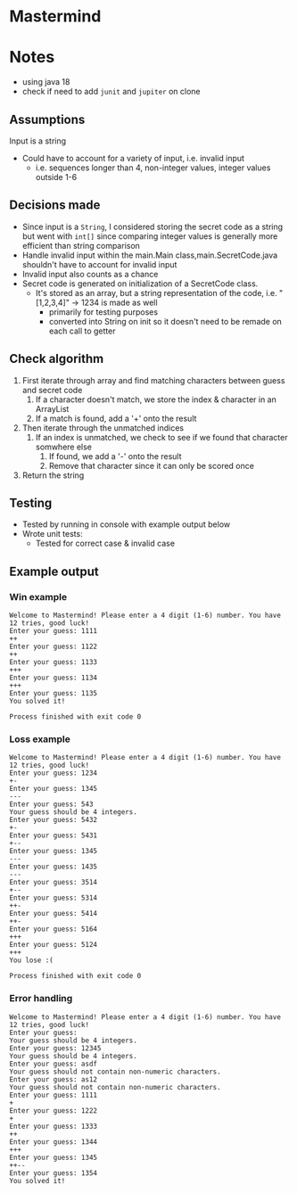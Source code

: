 
# Mastermind
# Notes
- using java 18
- check if need to add `junit` and `jupiter` on clone
## Assumptions 
Input is a string
- Could have to account for a variety of input, i.e. invalid input
  - i.e. sequences longer than 4, non-integer values, integer values outside 1-6

## Decisions made
- Since input is a `String`, I considered storing the secret code as a string 
but went with `int[]`  since comparing integer values is generally more efficient than string comparison
- Handle invalid input within the main.Main class,main.SecretCode.java shouldn't have to account for invalid input
- Invalid input also counts as a chance
- Secret code is generated on initialization of a SecretCode class. 
  - It's stored as an array, but a string representation of the code, i.e. "[1,2,3,4]" -> 1234 is made as well
    - primarily for testing purposes
    - converted into String on init so it doesn't need to be remade on each call to getter
## Check algorithm
1. First iterate through array and find matching characters between guess and secret code
   1. If a character doesn't match, we store the index & character in an ArrayList
   2. If a match is found, add a '+' onto the result
2. Then iterate through the unmatched indices
   1. If an index is unmatched, we check to see if we found that character somwhere else
      1. If found, we add a '-' onto the result
      2. Remove that character since it can only be scored once
3. Return the string 
## Testing
- Tested by running in console with example output below
- Wrote unit tests:
  - Tested for correct case & invalid case
## Example output
### Win example
```
Welcome to Mastermind! Please enter a 4 digit (1-6) number. You have 12 tries, good luck!
Enter your guess: 1111
++
Enter your guess: 1122
++
Enter your guess: 1133
+++
Enter your guess: 1134
+++
Enter your guess: 1135
You solved it!

Process finished with exit code 0
```

### Loss example
```
Welcome to Mastermind! Please enter a 4 digit (1-6) number. You have 12 tries, good luck!
Enter your guess: 1234
+-
Enter your guess: 1345
---
Enter your guess: 543
Your guess should be 4 integers.
Enter your guess: 5432
+-
Enter your guess: 5431
+--
Enter your guess: 1345
---
Enter your guess: 1435
---
Enter your guess: 3514
+--
Enter your guess: 5314
++-
Enter your guess: 5414
++-
Enter your guess: 5164
+++
Enter your guess: 5124
+++
You lose :(

Process finished with exit code 0
```

### Error handling
```
Welcome to Mastermind! Please enter a 4 digit (1-6) number. You have 12 tries, good luck!
Enter your guess: 
Your guess should be 4 integers.
Enter your guess: 12345
Your guess should be 4 integers.
Enter your guess: asdf
Your guess should not contain non-numeric characters.
Enter your guess: as12
Your guess should not contain non-numeric characters.
Enter your guess: 1111
+
Enter your guess: 1222
+
Enter your guess: 1333
++
Enter your guess: 1344
+++
Enter your guess: 1345
++--
Enter your guess: 1354
You solved it!
```